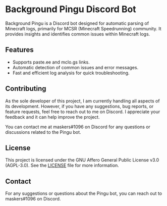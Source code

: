 # Background Pingu Discord Bot

Background Pingu is a Discord bot designed for automatic parsing of Minecraft logs, primarily for MCSR (Minecraft Speedrunning) community. It provides insights and identifies common issues within Minecraft logs.

## Features

- Supports paste.ee and mclo.gs links.
- Automatic detection of common issues and error messages.
- Fast and efficient log analysis for quick troubleshooting.

## Contributing

As the sole developer of this project, I am currently handling all aspects of its development. However, if you have any suggestions, bug reports, or feature requests, feel free to reach out to me on Discord. I appreciate your feedback and it can help improve the project.

You can contact me at maskers#1096 on Discord for any questions or discussions related to the Pingu bot.

## License

This project is licensed under the GNU Affero General Public License v3.0 (AGPL-3.0). See the [LICENSE](LICENSE) file for more information.

## Contact

For any suggestions or questions about the Pingu bot, you can reach out to maskers#1096 on Discord.
